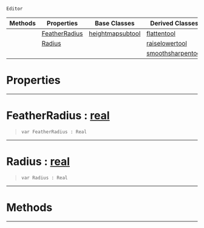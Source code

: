  `Editor`

|Methods|Properties|Base Classes|Derived Classes|
|---|---|---|---|
| |[ FeatherRadius](https://github.com/zeroengineteam/ZeroDocs/blob/master/code_reference/class_reference/heightmanipulationtool.markdown#featherradius-zero-engin)|[heightmapsubtool](https://github.com/zeroengineteam/ZeroDocs/blob/master/code_reference/class_reference/heightmapsubtool.markdown)|[flattentool](https://github.com/zeroengineteam/ZeroDocs/blob/master/code_reference/class_reference/flattentool.markdown)|
| |[ Radius](https://github.com/zeroengineteam/ZeroDocs/blob/master/code_reference/class_reference/heightmanipulationtool.markdown#radius-zero-engine-docum)| |[raiselowertool](https://github.com/zeroengineteam/ZeroDocs/blob/master/code_reference/class_reference/raiselowertool.markdown)|
| | | |[smoothsharpentool](https://github.com/zeroengineteam/ZeroDocs/blob/master/code_reference/class_reference/smoothsharpentool.markdown)|


 #  Properties


---  
 #  FeatherRadius : [real](https://github.com/zeroengineteam/ZeroDocs/blob/master/code_reference/nada_base_types/real.markdown)

> 
> ``` lang=cpp, name=Nada
> var FeatherRadius : Real


---  
 #  Radius : [real](https://github.com/zeroengineteam/ZeroDocs/blob/master/code_reference/nada_base_types/real.markdown)

> 
> ``` lang=cpp, name=Nada
> var Radius : Real


---  
 #  Methods


---  
 

 